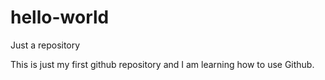# hello-world
Just a repository

This is just my first github repository and I am learning how to use Github.
